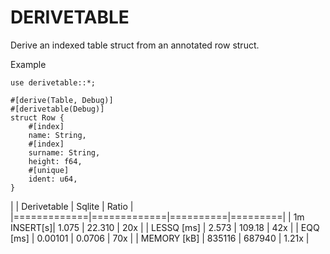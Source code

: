 DERIVETABLE
===========

Derive an indexed table struct from an annotated row struct.

Example

```
use derivetable::*;

#[derive(Table, Debug)]
#[derivetable(Debug)]
struct Row {
    #[index]
    name: String,
    #[index]
    surname: String,
    height: f64,
    #[unique]
    ident: u64,
}
```

|             | Derivetable | Sqlite   | Ratio   |
|=============|=============|==========|=========|
| 1m INSERT[s]| 1.075       | 22.310   | 20x     |
| LESSQ [ms]  | 2.573       | 109.18   | 42x     |
| EQQ [ms]    | 0.00101     | 0.0706   | 70x     |
| MEMORY [kB] | 835116      | 687940   | 1.21x   |
